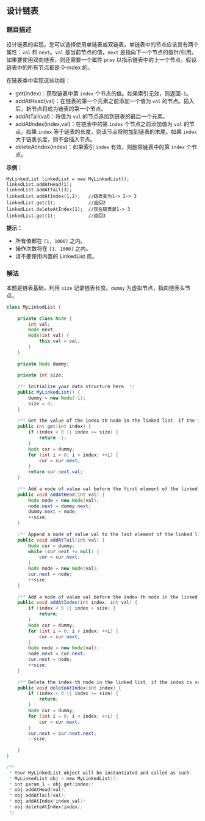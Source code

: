 ## 设计链表
### 题目描述

设计链表的实现。您可以选择使用单链表或双链表。单链表中的节点应该具有两个属性：`val` 和 `next`。`val` 是当前节点的值，`next` 是指向下一个节点的指针/引用。如果要使用双向链表，则还需要一个属性 `prev` 以指示链表中的上一个节点。假设链表中的所有节点都是 0-index 的。

在链表类中实现这些功能：

- get(index)：获取链表中第 `index` 个节点的值。如果索引无效，则返回`-1`。
- addAtHead(val)：在链表的第一个元素之前添加一个值为 `val` 的节点。插入后，新节点将成为链表的第一个节点。
- addAtTail(val)：将值为 `val` 的节点追加到链表的最后一个元素。
- addAtIndex(index,val)：在链表中的第 `index` 个节点之前添加值为 `val` 的节点。如果 `index` 等于链表的长度，则该节点将附加到链表的末尾。如果 `index` 大于链表长度，则不会插入节点。
- deleteAtIndex(index)：如果索引 `index` 有效，则删除链表中的第 `index` 个节点。
 

**示例：**
```
MyLinkedList linkedList = new MyLinkedList();
linkedList.addAtHead(1);
linkedList.addAtTail(3);
linkedList.addAtIndex(1,2);   //链表变为1-> 2-> 3
linkedList.get(1);            //返回2
linkedList.deleteAtIndex(1);  //现在链表是1-> 3
linkedList.get(1);            //返回3
``` 

**提示：**

- 所有值都在 `[1, 1000]` 之内。
- 操作次数将在  `[1, 1000]` 之内。
- 请不要使用内置的 LinkedList 库。

### 解法
本题是链表基础，利用 `size` 记录链表长度。`dummy` 为虚拟节点，指向链表头节点。

```java
class MyLinkedList {
    
    private class Node {
        int val;
        Node next;
        Node(int val) {
            this.val = val;
        }
    }
    
    private Node dummy;
    
    private int size;
    
    /** Initialize your data structure here. */
    public MyLinkedList() {
        dummy = new Node(-1);
        size = 0;
    }
    
    /** Get the value of the index-th node in the linked list. If the index is invalid, return -1. */
    public int get(int index) {
        if (index < 0 || index >= size) {
            return -1;
        }
        Node cur = dummy;
        for (int i = 0; i < index; ++i) {
            cur = cur.next;
        }
        return cur.next.val;
    }
    
    /** Add a node of value val before the first element of the linked list. After the insertion, the new node will be the first node of the linked list. */
    public void addAtHead(int val) {
        Node node = new Node(val);
        node.next = dummy.next;
        dummy.next = node;
        ++size;
    }
    
    /** Append a node of value val to the last element of the linked list. */
    public void addAtTail(int val) {
        Node cur = dummy;
        while (cur.next != null) {
            cur = cur.next;
        }
        Node node = new Node(val);
        cur.next = node;
        ++size;
    }
    
    /** Add a node of value val before the index-th node in the linked list. If index equals to the length of linked list, the node will be appended to the end of linked list. If index is greater than the length, the node will not be inserted. */
    public void addAtIndex(int index, int val) {
        if (index < 0 || index > size) {
            return;
        }
        Node cur = dummy;
        for (int i = 0; i < index; ++i) {
            cur = cur.next;                                                               
        }
        Node node = new Node(val);
        node.next = cur.next;
        cur.next = node;
        ++size;
    }
    
    /** Delete the index-th node in the linked list, if the index is valid. */
    public void deleteAtIndex(int index) {
        if (index < 0 || index >= size) {
            return;
        }
        Node cur = dummy;
        for (int i = 0; i < index; ++i) {
            cur = cur.next;
        }
        cur.next = cur.next.next;
        --size;
        
    }
}

/**
 * Your MyLinkedList object will be instantiated and called as such:
 * MyLinkedList obj = new MyLinkedList();
 * int param_1 = obj.get(index);
 * obj.addAtHead(val);
 * obj.addAtTail(val);
 * obj.addAtIndex(index,val);
 * obj.deleteAtIndex(index);
 */
```